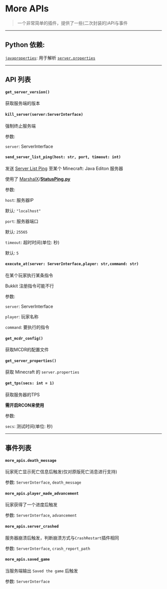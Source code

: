 # More APIs

>   一个非常简单的插件，提供了一些(二次封装的)API与事件



---

## Python 依赖:

[`javaproperties`](https://pypi.org/project/javaproperties/): 用于解析 [`server.properties`](https://minecraft.fandom.com/zh/wiki/Server.properties)



---

## API 列表

#### `get_server_version()`

获取服务端的版本



#### `kill_server(server:ServerInterface)`

强制终止服务端

参数:

`server`: ServerInterface

#### `send_server_list_ping(host: str, port, timeout: int)`

发送 [Server List Ping](https://wiki.vg/Server_List_Ping) 至某个 Minecraft: Java Editon 服务器

使用了 [MarshalX](https://gist.github.com/MarshalX)/**[StatusPing.py](https://gist.github.com/MarshalX/40861e1d02cbbc6f23acd3eced9db1a0)**

参数:

`host`:  服务器IP

默认: `"localhost"`

`port`: 服务器端口

默认: `25565`

`timeout`: 超时时间(单位: 秒)

默认: `5`



#### `execute_at(server: ServerInterface,player: str,command: str)`

在某个玩家执行某条指令

Bukkit 注册指令可能不行

参数:

`server`: ServerInterface

`player`: 玩家名称

`command`: 要执行的指令



#### `get_mcdr_config()`

获取MCDR的配置文件



#### `get_server_properties()`

获取 Minecraft 的 `server.properties`



#### `get_tps(secs: int = 1)`

获取服务器的TPS

**需开启RCON来使用**

参数:

`secs`: 测试时间(单位: 秒)



---

## 事件列表

#### `more_apis.death_message`

玩家死亡显示死亡信息后触发(仅对原版死亡消息进行支持)

参数: `ServerInterface`, `death_message`



#### `more_apis.player_made_advancement`

玩家获得了一个进度后触发

参数: `ServerInterface`, `advancement`



#### `more_apis.server_crashed`

服务器崩溃后触发，判断崩溃方式与`CrashRestart`插件相同

参数: `ServerInterface`, `crash_report_path`



#### `more_apis.saved_game`

当服务端输出 `Saved the game` 后触发

参数: `ServerInterface`
